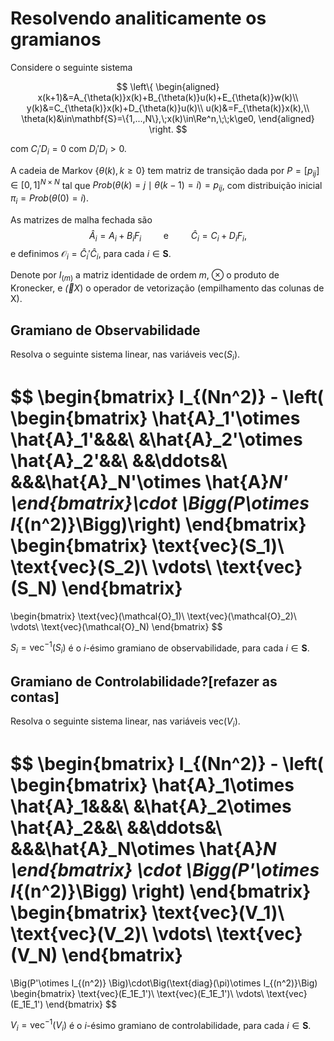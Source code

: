 <script type="text/x-mathjax-config">
MathJax.Hub.Config({tex2jax: {inlineMath: [['$','$']]}});
</script>
<script type="text/javascript"
src="https://cdnjs.cloudflare.com/ajax/libs/mathjax/2.7.7/MathJax.js?config=TeX-AMS-MML_HTMLorMML">
</script>


# Resolvendo analiticamente os gramianos

Considere o seguinte sistema

$$
\left\{
\begin{aligned}
x(k+1)&=A_{\theta(k)}x(k)+B_{\theta(k)}u(k)+E_{\theta(k)}w(k)\\
y(k)&=C_{\theta(k)}x(k)+D_{\theta(k)}u(k)\\
u(k)&=F_{\theta(k)}x(k),\\
\theta(k)&\in\mathbf{S}=\{1,...,N\},\;x(k)\in\Re^n,\;\;k\ge0,
\end{aligned}
\right.
$$

com $C_i'D_i=0$ com $D_i'D_i>0$. 

A cadeia de Markov $\{\theta(k),k\ge0\}$ tem matriz de transição dada por  $P=[p_{ij}]\in[0,1]^{N\times N}$ tal que $Prob(\theta(k)=j\mid\theta(k-1)=i)=p_{ij}$, com distribuição inicial $\pi_i=Prob(\theta(0)=i)$.

As matrizes de malha fechada são
$$\hat{A}_i=A_i+B_iF_i\qquad\mbox{ e }\qquad\hat{C}_i=C_i+D_iF_i,$$
e definimos $\mathcal{O}_i=\hat{C}_i'\hat{C}_i$, para cada $i\in\mathbf{S}$.

Denote por $I_{(m)}$ a matriz identidade de ordem $m$, $\otimes$ o produto de Kronecker, e $\vec(X)$ o operador de vetorização (empilhamento das colunas de X).


## Gramiano de Observabilidade

Resolva o seguinte sistema linear, nas variáveis $\text{vec}(S_i)$.

$$
\begin{bmatrix}
I_{(Nn^2)} - \left(
\begin{bmatrix}
\hat{A}_1'\otimes \hat{A}_1'&&&\\
&\hat{A}_2'\otimes \hat{A}_2'&&\\
&&\ddots&\\
&&&\hat{A}_N'\otimes \hat{A}_N'
\end{bmatrix}\cdot \Bigg(P\otimes I_{(n^2)}\Bigg)\right)
\end{bmatrix}
\begin{bmatrix}
\text{vec}(S_1)\\
\text{vec}(S_2)\\
\vdots\\
\text{vec}(S_N)
\end{bmatrix}
=
\begin{bmatrix}
\text{vec}(\mathcal{O}_1)\\
\text{vec}(\mathcal{O}_2)\\
\vdots\\
\text{vec}(\mathcal{O}_N)
\end{bmatrix}
$$

$S_i=\text{vec}^{-1}(S_i)$ é o $i$-ésimo gramiano de observabilidade, para cada $i\in\mathbf{S}$.


## Gramiano de Controlabilidade?[refazer as contas]

Resolva o seguinte sistema linear, nas variáveis $\text{vec}(V_i)$.

$$
\begin{bmatrix}
I_{(Nn^2)} - 
\left(
\begin{bmatrix}
\hat{A}_1\otimes \hat{A}_1&&&\\
&\hat{A}_2\otimes \hat{A}_2&&\\
&&\ddots&\\
&&&\hat{A}_N\otimes \hat{A}_N
\end{bmatrix}
\cdot \Bigg(P'\otimes I_{(n^2)}\Bigg)
\right)
\end{bmatrix}
\begin{bmatrix}
\text{vec}(V_1)\\
\text{vec}(V_2)\\
\vdots\\
\text{vec}(V_N)
\end{bmatrix}
=
\Big(P'\otimes I_{(n^2)} \Big)\cdot\Big(\text{diag}(\pi)\otimes I_{(n^2)}\Big)
\begin{bmatrix}
\text{vec}(E_1E_1')\\
\text{vec}(E_1E_1')\\
\vdots\\
\text{vec}(E_1E_1')
\end{bmatrix}
$$

$V_i=\text{vec}^{-1}(V_i)$ é o $i$-ésimo gramiano de controlabilidade, para cada $i\in\mathbf{S}$.